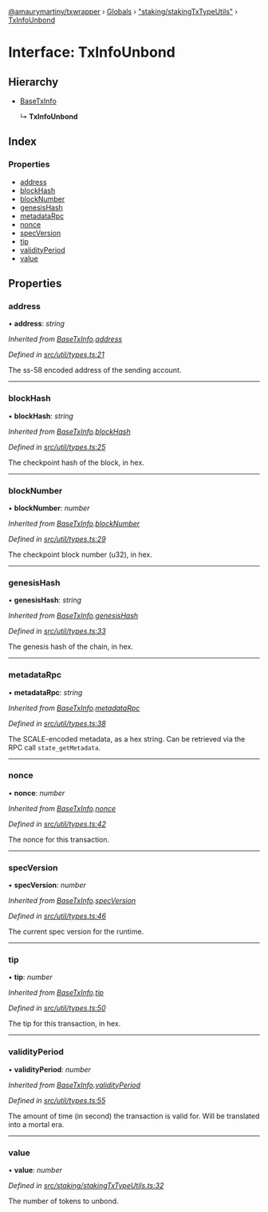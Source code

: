 [@amaurymartiny/txwrapper](../README.md) › [Globals](../globals.md) › ["staking/stakingTxTypeUtils"](../modules/_staking_stakingtxtypeutils_.md) › [TxInfoUnbond](_staking_stakingtxtypeutils_.txinfounbond.md)

# Interface: TxInfoUnbond

## Hierarchy

* [BaseTxInfo](_util_types_.basetxinfo.md)

  ↳ **TxInfoUnbond**

## Index

### Properties

* [address](_staking_stakingtxtypeutils_.txinfounbond.md#address)
* [blockHash](_staking_stakingtxtypeutils_.txinfounbond.md#blockhash)
* [blockNumber](_staking_stakingtxtypeutils_.txinfounbond.md#blocknumber)
* [genesisHash](_staking_stakingtxtypeutils_.txinfounbond.md#genesishash)
* [metadataRpc](_staking_stakingtxtypeutils_.txinfounbond.md#metadatarpc)
* [nonce](_staking_stakingtxtypeutils_.txinfounbond.md#nonce)
* [specVersion](_staking_stakingtxtypeutils_.txinfounbond.md#specversion)
* [tip](_staking_stakingtxtypeutils_.txinfounbond.md#tip)
* [validityPeriod](_staking_stakingtxtypeutils_.txinfounbond.md#validityperiod)
* [value](_staking_stakingtxtypeutils_.txinfounbond.md#value)

## Properties

###  address

• **address**: *string*

*Inherited from [BaseTxInfo](_util_types_.basetxinfo.md).[address](_util_types_.basetxinfo.md#address)*

*Defined in [src/util/types.ts:21](https://github.com/paritytech/txwrapper/blob/fcbe6db/src/util/types.ts#L21)*

The ss-58 encoded address of the sending account.

___

###  blockHash

• **blockHash**: *string*

*Inherited from [BaseTxInfo](_util_types_.basetxinfo.md).[blockHash](_util_types_.basetxinfo.md#blockhash)*

*Defined in [src/util/types.ts:25](https://github.com/paritytech/txwrapper/blob/fcbe6db/src/util/types.ts#L25)*

The checkpoint hash of the block, in hex.

___

###  blockNumber

• **blockNumber**: *number*

*Inherited from [BaseTxInfo](_util_types_.basetxinfo.md).[blockNumber](_util_types_.basetxinfo.md#blocknumber)*

*Defined in [src/util/types.ts:29](https://github.com/paritytech/txwrapper/blob/fcbe6db/src/util/types.ts#L29)*

The checkpoint block number (u32), in hex.

___

###  genesisHash

• **genesisHash**: *string*

*Inherited from [BaseTxInfo](_util_types_.basetxinfo.md).[genesisHash](_util_types_.basetxinfo.md#genesishash)*

*Defined in [src/util/types.ts:33](https://github.com/paritytech/txwrapper/blob/fcbe6db/src/util/types.ts#L33)*

The genesis hash of the chain, in hex.

___

###  metadataRpc

• **metadataRpc**: *string*

*Inherited from [BaseTxInfo](_util_types_.basetxinfo.md).[metadataRpc](_util_types_.basetxinfo.md#metadatarpc)*

*Defined in [src/util/types.ts:38](https://github.com/paritytech/txwrapper/blob/fcbe6db/src/util/types.ts#L38)*

The SCALE-encoded metadata, as a hex string. Can be retrieved via the RPC
call `state_getMetadata`.

___

###  nonce

• **nonce**: *number*

*Inherited from [BaseTxInfo](_util_types_.basetxinfo.md).[nonce](_util_types_.basetxinfo.md#nonce)*

*Defined in [src/util/types.ts:42](https://github.com/paritytech/txwrapper/blob/fcbe6db/src/util/types.ts#L42)*

The nonce for this transaction.

___

###  specVersion

• **specVersion**: *number*

*Inherited from [BaseTxInfo](_util_types_.basetxinfo.md).[specVersion](_util_types_.basetxinfo.md#specversion)*

*Defined in [src/util/types.ts:46](https://github.com/paritytech/txwrapper/blob/fcbe6db/src/util/types.ts#L46)*

The current spec version for the runtime.

___

###  tip

• **tip**: *number*

*Inherited from [BaseTxInfo](_util_types_.basetxinfo.md).[tip](_util_types_.basetxinfo.md#tip)*

*Defined in [src/util/types.ts:50](https://github.com/paritytech/txwrapper/blob/fcbe6db/src/util/types.ts#L50)*

The tip for this transaction, in hex.

___

###  validityPeriod

• **validityPeriod**: *number*

*Inherited from [BaseTxInfo](_util_types_.basetxinfo.md).[validityPeriod](_util_types_.basetxinfo.md#validityperiod)*

*Defined in [src/util/types.ts:55](https://github.com/paritytech/txwrapper/blob/fcbe6db/src/util/types.ts#L55)*

The amount of time (in second) the transaction is valid for. Will be
translated into a mortal era.

___

###  value

• **value**: *number*

*Defined in [src/staking/stakingTxTypeUtils.ts:32](https://github.com/paritytech/txwrapper/blob/fcbe6db/src/staking/stakingTxTypeUtils.ts#L32)*

The number of tokens to unbond.
